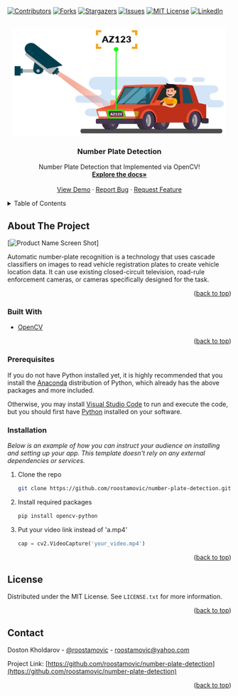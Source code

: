 <div id="top"></div>
<!--
*** Thanks for checking out the number-plate-detection. If you have a suggestion
*** that would make this better, please fork the repo and create a pull request
*** or simply open an issue with the tag "enhancement".
*** Don't forget to give the project a star!
*** Thanks again! Now go create something AMAZING! :D
-->



<!-- PROJECT SHIELDS -->
<!--
*** I'm using markdown "reference style" links for readability.
*** Reference links are enclosed in brackets [ ] instead of parentheses ( ).
*** See the bottom of this document for the declaration of the reference variables
*** for contributors-url, forks-url, etc. This is an optional, concise syntax you may use.
*** https://www.markdownguide.org/basic-syntax/#reference-style-links
-->
[![Contributors][contributors-shield]][contributors-url]
[![Forks][forks-shield]][forks-url]
[![Stargazers][stars-shield]][stars-url]
[![Issues][issues-shield]][issues-url]
[![MIT License][license-shield]][license-url]
[![LinkedIn][linkedin-shield]][linkedin-url]



<!-- PROJECT LOGO -->
<br />
<div align="center">
  <a href="https://github.com/roostamovic/number-plate-detection">
    <img src="logo.webp" alt="Logo" width="480" height="240">
  </a>

  <h3 align="center">Number Plate Detection</h3>

  <p align="center">
    Number Plate Detection that Implemented via OpenCV!
    <br />
    <a href="https://github.com/roostamovic/number-plate-detection"><strong>Explore the docs»</strong></a>
    <br />
    <br />
    <a href="https://github.com/roostamovic/number-plate-detection">View Demo</a>
    ·
    <a href="https://github.com/roostamovic/number-plate-detection/issues">Report Bug</a>
    ·
    <a href="https://github.com/roostamovic/number-plate-detection/issues">Request Feature</a>
  </p>
</div>



<!-- TABLE OF CONTENTS -->
<details>
  <summary>Table of Contents</summary>
  <ol>
    <li>
      <a href="#about-the-project">About The Project</a>
      <ul>
        <li><a href="#built-with">Built With</a></li>
      </ul>
    </li>
    <li>
      <!-- <a href="#getting-started">Getting Started</a> -->
      <ul>
        <li><a href="#prerequisites">Prerequisites</a></li>
        <li><a href="#installation">Installation</a></li>
      </ul>
    </li>
    <!-- <li><a href="#usage">Usage</a></li>
    <li><a href="#roadmap">Roadmap</a></li>
    <li><a href="#contributing">Contributing</a></li>
    <li><a href="#license">License</a></li> -->
    <li><a href="#contact">Contact</a></li>
    <!-- <li><a href="#acknowledgments">Acknowledgments</a></li> -->
  </ol>
</details>



<!-- ABOUT THE PROJECT -->
## About The Project

[![Product Name Screen Shot][product-screenshot]]

Automatic number-plate recognition is a technology that uses cascade classifiers on images to read vehicle registration plates to create vehicle location data. It can use existing closed-circuit television, road-rule enforcement cameras, or cameras specifically designed for the task.

<!-- Here's why:
* Your time should be focused on creating something amazing. A project that solves a problem and helps others
* You shouldn't be doing the same tasks over and over like creating a README from scratch
* You should implement DRY principles to the rest of your life :smile:

Of course, no one template will serve all projects since your needs may be different. So I'll be adding more in the near future. You may also suggest changes by forking this repo and creating a pull request or opening an issue. Thanks to all the people have contributed to expanding this template! -->

<!-- Use the `BLANK_README.md` to get started. -->

<p align="right">(<a href="#top">back to top</a>)</p>



### Built With

<!-- This section should list any major frameworks/libraries used to bootstrap your project. Leave any add-ons/plugins for the acknowledgements section. Here are a few examples. -->

* [OpenCV](https://opencv.org/)

<p align="right">(<a href="#top">back to top</a>)</p>



<!-- GETTING STARTED -->
<!-- ## Getting Started

This is an example of how you may give instructions on setting up your project locally.
To get a local copy up and running follow these simple example steps. -->

### Prerequisites

If you do not have Python installed yet, it is highly recommended that you install the [Anaconda](https://www.anaconda.com/download/) distribution of Python, which already has the above packages and more included.

Otherwise, you may install [Visual Studio Code](https://code.visualstudio.com/download) to run and execute the code, but you should first have [Python](https://www.python.org/downloads/) installed on your software.

### Installation

_Below is an example of how you can instruct your audience on installing and setting up your app. This template doesn't rely on any external dependencies or services._

<!-- 1. Get a free API Key at [https://example.com](https://example.com) -->
1. Clone the repo
   ```sh
   git clone https://github.com/roostamovic/number-plate-detection.git
   ```
2. Install required packages
   ```sh
   pip install opencv-python
   
   ```
3. Put your video link instead of 'a.mp4'
   ```py
   cap = cv2.VideoCapture('your_video.mp4')
   ```

<p align="right">(<a href="#top">back to top</a>)</p>



<!-- USAGE EXAMPLES -->
<!-- ## Usage

Use this space to show useful examples of how a project can be used. Additional screenshots, code examples and demos work well in this space. You may also link to more resources.

_For more examples, please refer to the [Documentation](https://example.com)_

<p align="right">(<a href="#top">back to top</a>)</p>

 -->

<!-- ROADMAP -->
<!-- ## Roadmap

- [x] Add Changelog
- [x] Add back to top links
- [ ] Add Additional Templates w/ Examples
- [ ] Add "components" document to easily copy & paste sections of the readme
- [ ] Multi-language Support
    - [ ] Chinese
    - [ ] Spanish

See the [open issues](https://github.com/roostamovic/number-plate-detection/issues) for a full list of proposed features (and known issues).

<p align="right">(<a href="#top">back to top</a>)</p>

 -->

<!-- CONTRIBUTING -->
<!-- ## Contributing

Contributions are what make the open source community such an amazing place to learn, inspire, and create. Any contributions you make are **greatly appreciated**.

If you have a suggestion that would make this better, please fork the repo and create a pull request. You can also simply open an issue with the tag "enhancement".
Don't forget to give the project a star! Thanks again!

1. Fork the Project
2. Create your Feature Branch (`git checkout -b feature/AmazingFeature`)
3. Commit your Changes (`git commit -m 'Add some AmazingFeature'`)
4. Push to the Branch (`git push origin feature/AmazingFeature`)
5. Open a Pull Request

<p align="right">(<a href="#top">back to top</a>)</p>

 -->

<!-- LICENSE -->
## License

Distributed under the MIT License. See `LICENSE.txt` for more information.

<p align="right">(<a href="#top">back to top</a>)</p>



<!-- CONTACT -->
## Contact

Doston Kholdarov - [@roostamovic](https://twitter.com/roostamovic) - roostamovic@yahoo.com

Project Link: [https://github.com/roostamovic/number-plate-detection](https://github.com/roostamovic/number-plate-detection)

<p align="right">(<a href="#top">back to top</a>)</p>



<!-- ACKNOWLEDGMENTS -->
<!-- ## Acknowledgments

Use this space to list resources you find helpful and would like to give credit to. I've included a few of my favorites to kick things off!

* [Choose an Open Source License](https://choosealicense.com)
* [GitHub Emoji Cheat Sheet](https://www.webpagefx.com/tools/emoji-cheat-sheet)
* [Malven's Flexbox Cheatsheet](https://flexbox.malven.co/)
* [Malven's Grid Cheatsheet](https://grid.malven.co/)
* [Img Shields](https://shields.io)
* [GitHub Pages](https://pages.github.com)
* [Font Awesome](https://fontawesome.com)
* [React Icons](https://react-icons.github.io/react-icons/search)

<p align="right">(<a href="#top">back to top</a>)</p>
 -->


<!-- MARKDOWN LINKS & IMAGES -->
<!-- https://www.markdownguide.org/basic-syntax/#reference-style-links -->
[contributors-shield]: https://img.shields.io/github/contributors/roostamovic/number-plate-detection.svg?style=for-the-badge
[contributors-url]: https://github.com/roostamovic/number-plate-detection/graphs/contributors
[forks-shield]: https://img.shields.io/github/forks/roostamovic/number-plate-detection.svg?style=for-the-badge
[forks-url]: https://github.com/roostamovic/number-plate-detection/network/members
[stars-shield]: https://img.shields.io/github/stars/roostamovic/number-plate-detection.svg?style=for-the-badge
[stars-url]: https://github.com/roostamovic/number-plate-detection/stargazers
[issues-shield]: https://img.shields.io/github/issues/roostamovic/number-plate-detection.svg?style=for-the-badge
[issues-url]: https://github.com/roostamovic/number-plate-detection/issues
[license-shield]: https://img.shields.io/github/license/roostamovic/number-plate-detection.svg?style=for-the-badge
[license-url]: https://github.com/roostamovic/number-plate-detection/blob/main/LICENSE.txt
[linkedin-shield]: https://img.shields.io/badge/-LinkedIn-black.svg?style=for-the-badge&logo=linkedin&colorB=555
[linkedin-url]: https://linkedin.com/in/roostamovic
[product-screenshot]: gif.gif
